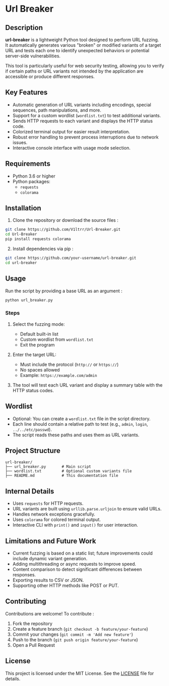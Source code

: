 # Url Breaker

## Description

**url-breaker** is a lightweight Python tool designed to perform URL fuzzing.  
It automatically generates various "broken" or modified variants of a target URL and tests each one to identify unexpected behaviors or potential server-side vulnerabilities.

This tool is particularly useful for web security testing, allowing you to verify if certain paths or URL variants not intended by the application are accessible or produce different responses.

## Key Features
- Automatic generation of URL variants including encodings, special sequences, path manipulations, and more.  
- Support for a custom wordlist (`wordlist.txt`) to test additional variants.  
- Sends HTTP requests to each variant and displays the HTTP status code.  
- Colorized terminal output for easier result interpretation.  
- Robust error handling to prevent process interruptions due to network issues.  
- Interactive console interface with usage mode selection.

## Requirements
- Python 3.6 or higher  
- Python packages:
  - `requests`  
  - `colorama`

## Installation
1. Clone the repository or download the source files :

```bash
git clone https://github.com/V1ltrr/Url-Breaker.git
cd Url-Breaker
pip install requests colorama
```
2. Install dependencies via pip :

```bash
git clone https://github.com/your-username/url-breaker.git
cd url-breaker
```
## Usage
Run the script by providing a base URL as an argument :
```bash
python url_breaker.py
```
### Steps
1. Select the fuzzing mode:  
   - Default built-in list  
   - Custom wordlist from `wordlist.txt`  
   - Exit the program

2. Enter the target URL:  
   - Must include the protocol (`http://` or `https://`)  
   - No spaces allowed  
   - Example: `https://example.com/admin`

3. The tool will test each URL variant and display a summary table with the HTTP status codes.
## Wordlist
- Optional: You can create a `wordlist.txt` file in the script directory.  
- Each line should contain a relative path to test (e.g., `admin`, `login`, `../../etc/passwd`).  
- The script reads these paths and uses them as URL variants.

## Project Structure

```text
url-breaker/
├── url_breaker.py       # Main script
├── wordlist.txt         # Optional custom variants file
├── README.md            # This documentation file
```

## Internal Details

- Uses `requests` for HTTP requests.  
- URL variants are built using `urllib.parse.urljoin` to ensure valid URLs.  
- Handles network exceptions gracefully.  
- Uses `colorama` for colored terminal output.  
- Interactive CLI with `print()` and `input()` for user interaction.

## Limitations and Future Work

- Current fuzzing is based on a static list; future improvements could include dynamic variant generation.  
- Adding multithreading or async requests to improve speed.  
- Content comparison to detect significant differences between responses.  
- Exporting results to CSV or JSON.  
- Supporting other HTTP methods like POST or PUT.

## Contributing

Contributions are welcome! To contribute :
1. Fork the repository  
2. Create a feature branch (`git checkout -b feature/your-feature`)  
3. Commit your changes (`git commit -m 'Add new feature'`)  
4. Push to the branch (`git push origin feature/your-feature`)  
5. Open a Pull Request

## License
This project is licensed under the MIT License. See the [LICENSE](LICENSE) file for details.
